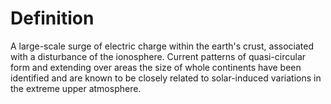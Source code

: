 # Definition

A large-scale surge of electric charge within the earth's crust,
associated with a disturbance of the ionosphere. Current patterns of
quasi-circular form and extending over areas the size of whole
continents have been identified and are known to be closely related to
solar-induced variations in the extreme upper atmosphere.

